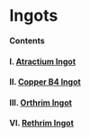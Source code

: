 # Ingots

**Contents**

#### I. [Atractium Ingot](https://github.com/AlphaMC0/Lone-Martian/blob/main/Game%20Items/Ingots/Atractium%20Ingot.md)

#### II. [Copper B4 Ingot](https://github.com/AlphaMC0/Lone-Martian/blob/main/Game%20Items/Ingots/Copper%20B4%20Ingot.md)

#### III. [Orthrim Ingot](https://github.com/AlphaMC0/Lone-Martian/blob/main/Game%20Items/Ingots/Orthrim%20Ingot.md)

#### VI. [Rethrim Ingot](https://github.com/AlphaMC0/Lone-Martian/blob/main/Game%20Items/Ingots/Rethirm%20Ingot.md)
